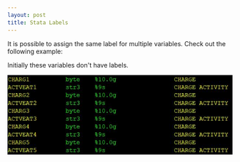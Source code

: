 ```yaml
---
layout: post
title: Stata Labels
---
```

It is possible to assign the same label for multiple variables. Check out the following example:

Initially these variables don't have labels.

![Charges](/images/charges.jpg "Charges")


